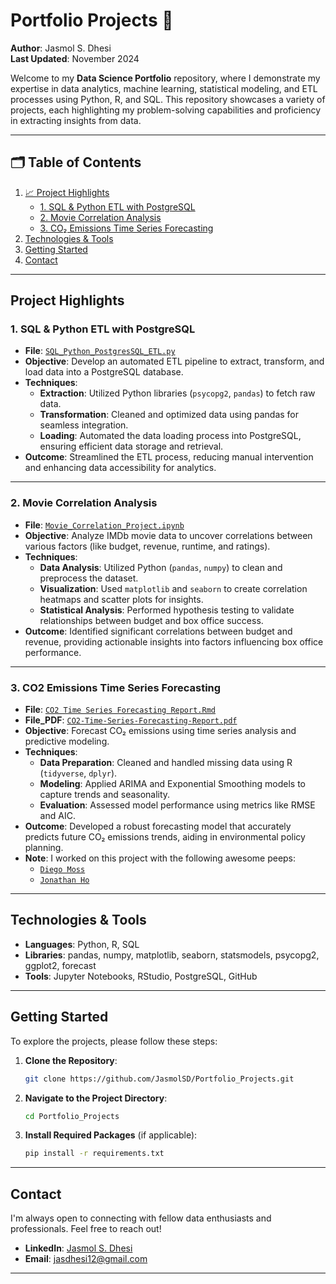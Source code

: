 # Portfolio Projects 🎯
**Author**: Jasmol S. Dhesi  
**Last Updated**: November 2024

Welcome to my **Data Science Portfolio** repository, where I demonstrate my expertise in data analytics, machine learning, statistical modeling, and ETL processes using Python, R, and SQL. This repository showcases a variety of projects, each highlighting my problem-solving capabilities and proficiency in extracting insights from data.

---

## 🗂️ Table of Contents
1. [📈 Project Highlights](#project-highlights)
    + [1. SQL & Python ETL with PostgreSQL](#1-sql--python-etl-with-postgresql)
    + [2. Movie Correlation Analysis](#2-movie-correlation-analysis)
    + [3. CO₂ Emissions Time Series Forecasting](#3-co2-emissions-time-series-forecasting)
2. [Technologies & Tools](#️technologies--tools)
3. [Getting Started](#️getting-started)
4. [Contact](#️contact)


---

## Project Highlights

### 1. SQL & Python ETL with PostgreSQL
- **File**: [`SQL_Python_PostgresSQL_ETL.py`](https://github.com/JasmolSD/Portfolio_Projects/blob/main/SQL_Python_PostgresSQL_ETL.py)
- **Objective**: Develop an automated ETL pipeline to extract, transform, and load data into a PostgreSQL database.
- **Techniques**: 
  - **Extraction**: Utilized Python libraries (`psycopg2`, `pandas`) to fetch raw data.
  - **Transformation**: Cleaned and optimized data using pandas for seamless integration.
  - **Loading**: Automated the data loading process into PostgreSQL, ensuring efficient data storage and retrieval.
- **Outcome**: Streamlined the ETL process, reducing manual intervention and enhancing data accessibility for analytics.

---

### 2. Movie Correlation Analysis
- **File**: [`Movie_Correlation_Project.ipynb`](https://github.com/JasmolSD/Portfolio_Projects/blob/main/Movie_Correlation_Project.ipynb)
- **Objective**: Analyze IMDb movie data to uncover correlations between various factors (like budget, revenue, runtime, and ratings).
- **Techniques**: 
  - **Data Analysis**: Utilized Python (`pandas`, `numpy`) to clean and preprocess the dataset.
  - **Visualization**: Used `matplotlib` and `seaborn` to create correlation heatmaps and scatter plots for insights.
  - **Statistical Analysis**: Performed hypothesis testing to validate relationships between budget and box office success.
- **Outcome**: Identified significant correlations between budget and revenue, providing actionable insights into factors influencing box office performance.

---

### 3. CO2 Emissions Time Series Forecasting
- **File**: [`CO2 Time Series Forecasting Report.Rmd`](https://github.com/JasmolSD/Portfolio_Projects/blob/main/CO2%20Emissions%20Time%20Series%20Modelling/CO2%20Time%20Series%20Forecasting%20Report.Rmd)
- **File_PDF**: [`CO2-Time-Series-Forecasting-Report.pdf`](https://github.com/JasmolSD/Portfolio_Projects/blob/main/CO2%20Emissions%20Time%20Series%20Modelling/CO2-Time-Series-Forecasting-Report.pdf)
- **Objective**: Forecast CO₂ emissions using time series analysis and predictive modeling.
- **Techniques**:
  - **Data Preparation**: Cleaned and handled missing data using R (`tidyverse`, `dplyr`).
  - **Modeling**: Applied ARIMA and Exponential Smoothing models to capture trends and seasonality.
  - **Evaluation**: Assessed model performance using metrics like RMSE and AIC.
- **Outcome**: Developed a robust forecasting model that accurately predicts future CO₂ emissions trends, aiding in environmental policy planning.
- **Note**: I worked on this project with the following awesome peeps:
  - [`Diego Moss`](https://github.com/Mossd-2)
  - [`Jonathan Ho`](https://github.com/jonathanhorx)

---

## Technologies & Tools
- **Languages**: Python, R, SQL
- **Libraries**: pandas, numpy, matplotlib, seaborn, statsmodels, psycopg2, ggplot2, forecast
- **Tools**: Jupyter Notebooks, RStudio, PostgreSQL, GitHub

---

## Getting Started

To explore the projects, please follow these steps:

1. **Clone the Repository**:
    ```bash
    git clone https://github.com/JasmolSD/Portfolio_Projects.git
    ```
2. **Navigate to the Project Directory**:
    ```bash
    cd Portfolio_Projects
    ```
3. **Install Required Packages** (if applicable):
    ```bash
    pip install -r requirements.txt
    ```

---

## Contact

I'm always open to connecting with fellow data enthusiasts and professionals. Feel free to reach out!

- **LinkedIn**: [Jasmol S. Dhesi](https://www.linkedin.com/in/jasmol-dhesi/)
- **Email**: [jasdhesi12@gmail.com](jasdhesi12@gmail.com)

---
